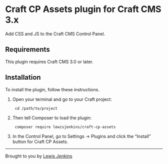 # Craft CP Assets plugin for Craft CMS 3.x

Add CSS and JS to the Craft CMS Control Panel.

## Requirements

This plugin requires Craft CMS 3.0 or later.

## Installation

To install the plugin, follow these instructions.

1. Open your terminal and go to your Craft project:

        cd /path/to/project

2. Then tell Composer to load the plugin:

        composer require lewisjenkins/craft-cp-assets

3. In the Control Panel, go to Settings → Plugins and click the “Install” button for Craft CP Assets.

---

Brought to you by [Lewis Jenkins](https://lj.io)
